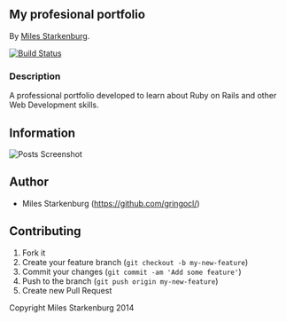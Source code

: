## My profesional portfolio

By [Miles Starkenburg](gringo.io).

[![Build Status](https://travis-ci.org/gringocl/portfolio.png?branch=master)](https://travis-ci.org/gringocl/portfolio)

### Description

A professional portfolio developed to learn about Ruby on Rails and other Web Development skills.

## Information

![Posts Screenshot](https://www.dropbox.com/s/rm56hwb62ndb5i9/Screenshot%202014-01-24%2012.31.59.png "Posts ScreenShot")

## Author

* Miles Starkenburg (https://github.com/gringocl/)

## Contributing

1. Fork it
2. Create your feature branch (`git checkout -b my-new-feature`)
3. Commit your changes (`git commit -am 'Add some feature'`)
4. Push to the branch (`git push origin my-new-feature`)
5. Create new Pull Request

Copyright Miles Starkenburg 2014
